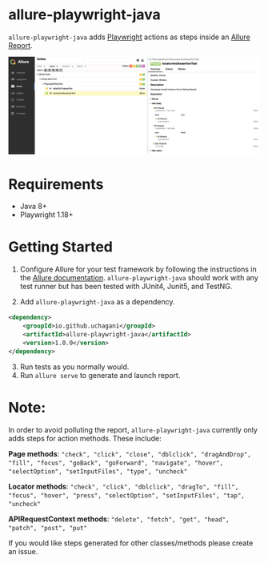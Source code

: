 # allure-playwright-java

`allure-playwright-java` adds [Playwright](https://playwright.dev/java) actions as steps inside an [Allure Report](https://docs.qameta.io/allure-report/).

![demo](https://raw.githubusercontent.com/uchagani/allure-playwright-java/main/demo.jpg)

# Requirements
* Java 8+
* Playwright 1.18+

# Getting Started

1. Configure Allure for your test framework by following the instructions in the [Allure documentation](https://docs.qameta.io/allure-report/#_java).  `allure-playwright-java` should work with any test runner but has been tested with JUnit4, Junit5, and TestNG.


2. Add `allure-playwright-java` as a dependency.

```xml
<dependency>
    <groupId>io.github.uchagani</groupId>
    <artifactId>allure-playwright-java</artifactId>
    <version>1.0.0</version>
</dependency>
```
3. Run tests as you normally would.
4. Run `allure serve` to generate and launch report.

# Note:

In order to avoid polluting the report, `allure-playwright-java` currently only adds steps for action methods.  These include:

**Page methods**: `"check", "click", "close", "dblclick", "dragAndDrop", "fill", "focus", "goBack", "goForward", "navigate", "hover", "selectOption", "setInputFiles", "type", "uncheck"`

**Locator methods**: `"check", "click", "dblclick", "dragTo", "fill", "focus", "hover", "press", "selectOption", "setInputFiles", "tap", "uncheck"`

**APIRequestContext methods**: `"delete", "fetch", "get", "head", "patch", "post", "put"`

If you would like steps generated for other classes/methods please create an issue.
